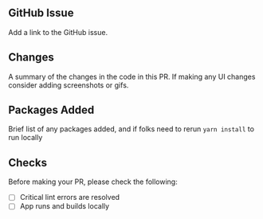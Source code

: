## GitHub Issue

Add a link to the GitHub issue.

## Changes

A summary of the changes in the code in this PR. If making any UI changes consider adding screenshots or gifs.

## Packages Added

Brief list of any packages added, and if folks need to rerun `yarn install` to run locally

## Checks

Before making your PR, please check the following:

- [ ] Critical lint errors are resolved
- [ ] App runs and builds locally
